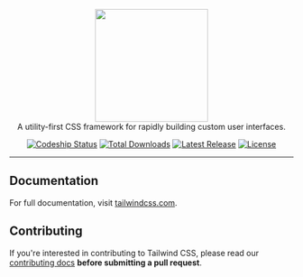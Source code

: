 <p align="center">
    <a href="https://tailwindcss.com/" target="_blank"><img width="200" src="https://tailwindcss.com/img/tailwind.svg"></a><br>
    A utility-first CSS framework for rapidly building custom user interfaces.
</p>

<p align="center">
    <a href="https://app.codeship.com/projects/254859"><img src="https://img.shields.io/codeship/cdd4ad20-a319-0135-c87c-02251d502cd2.svg" alt="Codeship Status"></a>
    <a href="https://www.npmjs.com/package/tailwindcss"><img src="https://img.shields.io/npm/dt/tailwindcss.svg" alt="Total Downloads"></a>
    <a href="https://github.com/tailwindcss/tailwindcss/releases"><img src="https://img.shields.io/npm/v/tailwindcss.svg" alt="Latest Release"></a>
    <a href="https://github.com/tailwindcss/tailwindcss/blob/master/LICENSE"><img src="https://img.shields.io/npm/l/tailwindcss.svg" alt="License"></a>
</p>

------

## Documentation

For full documentation, visit [tailwindcss.com](https://tailwindcss.com/).

## Contributing

If you're interested in contributing to Tailwind CSS, please read our [contributing docs](https://github.com/tailwindcss/tailwindcss/blob/master/.github/CONTRIBUTING.md) **before submitting a pull request**.
